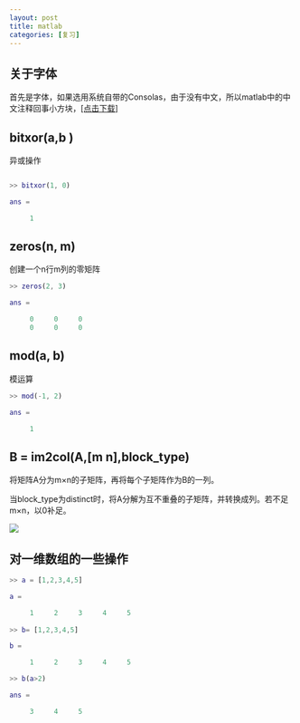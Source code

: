 ```yaml
---
layout: post
title: matlab
categories: [复习]
---
```

## 关于字体
首先是字体，如果选用系统自带的Consolas，由于没有中文，所以matlab中的中文注释回事小方块，[[点击下载]](<http://pan.baidu.com/s/1jHTQFdW>)

## bitxor(a,b )
异或操作 
```matlab

>> bitxor(1, 0)

ans =

     1
```

## zeros(n, m)
创建一个n行m列的零矩阵
```matlab
>> zeros(2, 3)

ans =

     0     0     0
     0     0     0
```

## mod(a, b)
模运算
```matlab
>> mod(-1, 2)

ans =

     1
```

## B = im2col(A,[m n],block_type)
将矩阵A分为m×n的子矩阵，再将每个子矩阵作为B的一列。

当block_type为distinct时，将A分解为互不重叠的子矩阵，并转换成列。若不足m×n，以0补足。

![](http://i2.muimg.com/567571/06fb6fa661128240.png)

## 对一维数组的一些操作
```matlab
>> a = [1,2,3,4,5]

a =

     1     2     3     4     5
     
>> b= [1,2,3,4,5]

b =

     1     2     3     4     5

>> b(a>2)

ans =

     3     4     5
```
